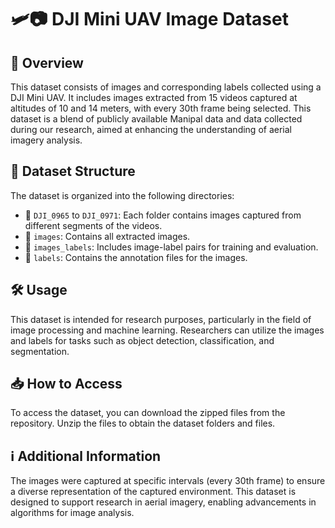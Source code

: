 # 🛩️📷 DJI Mini UAV Image Dataset

## 📜 Overview

This dataset consists of images and corresponding labels collected using a DJI Mini UAV. It includes images extracted from 15 videos captured at altitudes of 10 and 14 meters, with every 30th frame being selected. This dataset is a blend of publicly available Manipal data and data collected during our research, aimed at enhancing the understanding of aerial imagery analysis.

## 📂 Dataset Structure

The dataset is organized into the following directories:

- 📁 `DJI_0965` to `DJI_0971`: Each folder contains images captured from different segments of the videos.
- 📁 `images`: Contains all extracted images.
- 📁 `images_labels`: Includes image-label pairs for training and evaluation.
- 📁 `labels`: Contains the annotation files for the images.

## 🛠️ Usage

This dataset is intended for research purposes, particularly in the field of image processing and machine learning. Researchers can utilize the images and labels for tasks such as object detection, classification, and segmentation.

## 📥 How to Access

To access the dataset, you can download the zipped files from the repository. Unzip the files to obtain the dataset folders and files.

## ℹ️ Additional Information

The images were captured at specific intervals (every 30th frame) to ensure a diverse representation of the captured environment. This dataset is designed to support research in aerial imagery, enabling advancements in algorithms for image analysis.
